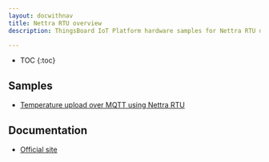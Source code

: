 ```yaml
---
layout: docwithnav
title: Nettra RTU overview
description: ThingsBoard IoT Platform hardware samples for Nettra RTU devices.

---
```


* TOC
{:toc}

## Samples

 - [Temperature upload over MQTT using Nettra RTU](/docs/samples/nettrartu+/rtu_temp_sensor/)

## Documentation

 - [Official site](https://nettra.tech)
